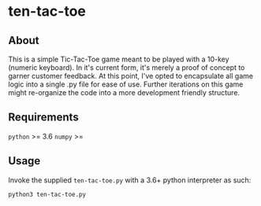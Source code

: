 # ten-tac-toe

## About 
This is a simple Tic-Tac-Toe game meant to be played with a 10-key (numeric keyboard). In it's current form, it's merely a proof of concept to garner customer feedback. At this point, I've opted to encapsulate all game logic into a single .py file for ease of use. Further iterations on this game might re-organize the code into a more development friendly structure.

## Requirements 
`python` >= 3.6
`numpy` >= 

## Usage
Invoke the supplied `ten-tac-toe.py` with a 3.6+ python interpreter as such:

```sh
python3 ten-tac-toe.py
```
